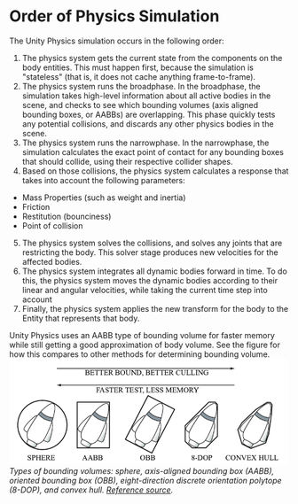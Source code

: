 # Order of Physics Simulation

The Unity Physics simulation occurs in the following order:

1. The physics system gets the current state from the components on the body entities. This must happen first, because the simulation is "stateless" (that is, it does not cache anything frame-to-frame).
2. The physics system runs the broadphase. In the broadphase, the simulation takes high-level information about all active bodies in the scene, and checks to see which bounding volumes (axis aligned bounding boxes, or AABBs) are overlapping. This phase quickly tests any potential collisions, and discards any other physics bodies in the scene. 
3. The physics system runs the narrowphase. In the narrowphase, the simulation calculates the exact point of contact for any bounding boxes that should collide, using their respective collider shapes. 
4. Based on those collisions, the physics system calculates a response that takes into account the following parameters:
 * Mass Properties (such as weight and inertia)
 * Friction
 * Restitution (bounciness)
 * Point of collision
5. The physics system solves the collisions, and solves any joints that are restricting the body. This solver stage produces new velocities for the affected bodies.
6. The physics system integrates all dynamic bodies forward in time. To do this, the physics system moves the dynamic bodies according to their linear and angular velocities, while taking the current time step into account
7. Finally, the physics system applies the new transform for the body to the Entity that represents that body.

Unity Physics uses an AABB type of bounding volume for faster memory while still getting a good approximation of body volume. See the figure for how this compares to other methods for determining bounding volume.
![](images/bounding-volumes.png)<br/>_Types of bounding volumes: sphere, axis-aligned bounding box (AABB), oriented bounding box (OBB), eight-direction discrete orientation polytope (8-DOP), and convex hull. [Reference source](https://www.researchgate.net/figure/Bounding-volumes-sphere-axis-aligned-bounding-box-AABB-oriented-bounding-box_fig9_272093426)._
